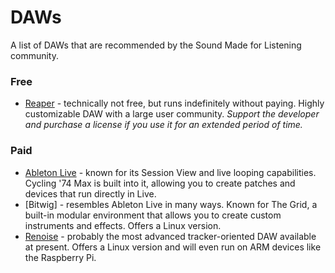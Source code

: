 # DAWs
A list of DAWs that are recommended by the Sound Made for Listening community.

### Free
* [Reaper](https://www.reaper.fm/) - technically not free, but runs indefinitely without paying. Highly customizable DAW with a large user community. *Support the developer and purchase a license if you use it for an extended period of time.*

### Paid
* [Ableton Live](https://www.ableton.com/en/live/) - known for its Session View and live looping capabilities. Cycling '74 Max is built into it, allowing you to create patches and devices that run directly in Live.
* [Bitwig] - resembles Ableton Live in many ways. Known for The Grid, a built-in modular environment that allows you to create custom instruments and effects. Offers a Linux version.
* [Renoise](https://www.renoise.com/) - probably the most advanced tracker-oriented DAW available at present. Offers a Linux version and will even run on ARM devices like the Raspberry Pi.
